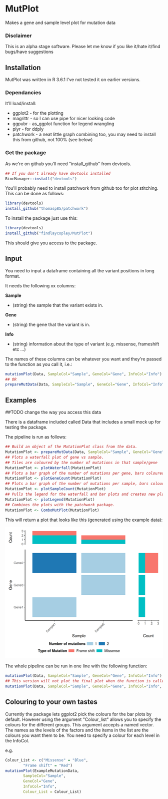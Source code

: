 # MutPlot

Makes a gene and sample level plot for mutation data

### Disclaimer
This is an alpha stage software. Please let me know if you like it/hate it/find bugs/have suggestions

## Installation

MutPlot was written in R 3.6.1 I've not tested it on earlier versions.

### Dependancies

It'll load/install:
 * ggplot2 - for the plotting
 * magrittr - so I can use pipe for nicer looking code
 * ggpubr - as_ggplot function for legend wrangling
 * plyr - for ddply
 * patchwork - a neat little graph combining too, you may need to install this from github, not 100% (see below)
 
 
### Get the package

As we're on github you'll need "install_github" from devtools.

```R
## If you don't already have devtools installed
BiocManager::install("devtools")
```
You'll probably need to install patchwork from github too for plot stitching. This can be done as follows:

```R
library(devtools)
install_github("thomasp85/patchwork")
```

To install the package just use this:

```R
library(devtools)
install_github("findlaycopley/MutPlot")
```
This should give you access to the package.

## Input

You need to input a dataframe containing all the variant positions in long format.

It needs the following xx columns:

**Sample**

* (string) the sample that the variant exists in.

**Gene**

* (string) the gene that the variant is in.

**Info**

* (string) information about the type of variant (e.g. missense, frameshift etc ...) 

The names of these columns can be whatever you want and they're passed to the function as you call it, i.e.:

```R
mutationPlot(Data, SampleCol="Sample", GeneCol="Gene", InfoCol="Info")
## OR
prepareMutData(Data, SampleCol="Sample", GeneCol="Gene", InfoCol="Info")
```

## Examples
##TODO change the way you access this data

There is a dataframe included called Data that includes a small mock up for testing the package.

The pipeline is run as follows:
```R
## Build an object of the MutationPlot class from the data.
MutationPlot <- prepareMutData(Data, SampleCol="Sample", GeneCol="Gene", InfoCol="Info")
## Plots a waterfall plot of gene vs sample. 
## Tiles are coloured by the number of mutations in that sample/gene
MutationPlot <- plotWaterfall(MutationPlot)
## Plots a bar graph of the number of mutations per gene, bars coloured by mutation info
MutationPlot <- plotGeneCount(MutationPlot)
## Plots a bar graph of the number of mutations per sample, bars coloured by mutation info
MutationPlot <- plotSampleCount(MutationPlot)
## Pulls the legend for the waterfall and bar plots and creates new plots.
MutationPlot <- plotLegend(MutationPlot)
## Combines the plots with the patchwork package.
MutationPlot <- ComboMutPlot(MutationPlot)
```

This will return a plot that looks like this (generated using the example data):

![plot example](https://github.com/findlaycopley/MutPlot/blob/master/testData.png)

The whole pipeline can be run in one line with the following function:

```R
mutationPlot(Data, SampleCol="Sample", GeneCol="Gene", InfoCol="Info")
## This version will not plot the final plot when the function is called.
mutationPlot(Data, SampleCol="Sample", GeneCol="Gene", InfoCol="Info", PRINT=FALSE)
```
## Colouring to your own tastes

Currently the package lets ggplot2 pick the colours for the bar plots by default.
However using the argument "Colour_list" allows you to specify the colours for the different groups.
This argument accepts a named vector. The names as the levels of the factors and the items in the list are the colours you want them to be.
You need to specify a colour for each level in the InfoCol.

e.g.

```R
Colour_List <- c("Missense" = "Blue",
		"Frame shift" = "Red")
mutationPlot(ExampleMutationData,
		SampleCol="Sample",
		GeneCol="Gene",
		InfoCol="Info",
		Colour_List = Colour_List)
```
